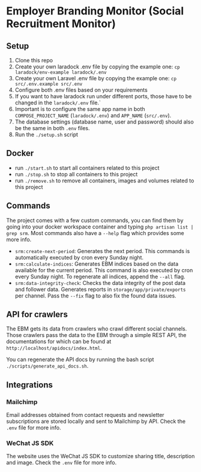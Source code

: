 # Employer Branding Monitor (Social Recruitment Monitor)

## Setup

1. Clone this repo
2. Create your own laradock .env file by copying the example one: `cp laradock/env-example laradock/.env`
3. Create your own Laravel .env file by copying the example one: `cp src/.env.example src/.env`
4. Configure both .env files based on your requirements
5. If you want to have laradock run under different ports, those have to be changed in the `laradock/.env` file.`
6. Important is to configure the same app name in both `COMPOSE_PROJECT_NAME` (`laradock/.env`) and `APP_NAME` (`src/.env`).
7. The database settings (database name, user and password) should also be the same in both `.env` files. 
8. Run the `./setup.sh` script

## Docker

* run `./start.sh` to start all containers related to this project
* run `./stop.sh` to stop all containers to this project
* run `./remove.sh` to remove all containers, images and volumes related to this project

## Commands

The project comes with a few custom commands, you can find them by going into your docker workspace container and typing `php artisan list | grep srm`. Most commands also have a `--help` flag which provides some more info.

* `srm:create-next-period`: Generates the next period. This commands is automatically executed by cron every Sunday night.
* `srm:calculate-indices`: Generates EBM indices based on the data available for the current period. This command is also executed by cron every Sunday night. To regenerate all indices, append the `--all` flag.
* `srm:data-integrity-check`: Checks the data integrity of the post data and follower data. Generates reports in `storage/app/private/exports` per channel. Pass the `--fix` flag to also fix the found data issues. 


## API for crawlers

The EBM gets its data from crawlers who crawl different social channels. Those crawlers pass the data to the EBM through a simple REST API, the documentations for which can be found at `http://localhost/apidocs/index.html`. 

You can regenerate the API docs by running the bash script `./scripts/generate_api_docs.sh`.

## Integrations

### Mailchimp

Email addresses obtained from contact requests and newsletter subscriptions are stored locally and sent to Mailchimp by API. Check the `.env` file for more info. 

### WeChat JS SDK

The website uses the WeChat JS SDK to customize sharing title, description and image. Check the `.env` file for more info. 